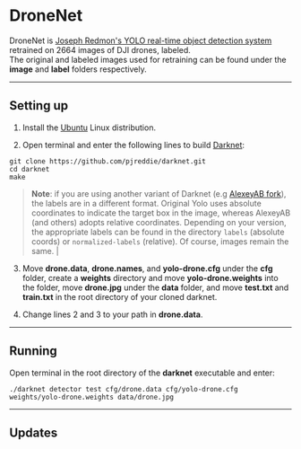 # DroneNet

DroneNet is [Joseph Redmon's YOLO real-time object detection system](https://github.com/pjreddie/darknet/) retrained on 2664 images of DJI drones, labeled.</br>
The original and labeled images used for retraining can be found under the **image** and **label** folders respectively.

---

## Setting up

1. Install the [Ubuntu](https://www.ubuntu.com/) Linux distribution.

2. Open terminal and enter the following lines to build [Darknet](https://pjreddie.com/darknet/):
```
git clone https://github.com/pjreddie/darknet.git
cd darknet
make
```

> **Note**: if you are using another variant of Darknet (e.g [AlexeyAB fork](https://github.com/AlexeyAB/darknet)), the labels are in a different format. Original Yolo uses absolute coordinates to indicate the target box in the image, whereas AlexeyAB (and others) adopts relative coordinates. Depending on your version, the appropriate labels can be found in the directory `labels` (absolute coords) or `normalized-labels` (relative). Of course, images remain the same. |

3. Move **drone.data**, **drone.names**, and **yolo-drone.cfg** under the **cfg** folder, create a **weights** directory and move **yolo-drone.weights** into the folder, move **drone.jpg** under the **data** folder, and move **test.txt** and **train.txt** in the root directory of your cloned darknet.

4. Change lines 2 and 3 to your path in **drone.data**.

---

## Running

Open terminal in the root directory of the **darknet** executable and enter:
```
./darknet detector test cfg/drone.data cfg/yolo-drone.cfg weights/yolo-drone.weights data/drone.jpg
```

---

## Updates
